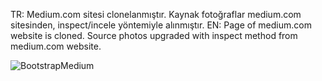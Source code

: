 TR: Medium.com sitesi clonelanmıştır. Kaynak fotoğraflar medium.com sitesinden, inspect/incele yöntemiyle alınmıştır.
EN: Page of medium.com website is cloned. Source photos upgraded with inspect method from medium.com website.



![BootstrapMedium](https://user-images.githubusercontent.com/109991448/200231689-62b93cfe-852b-4a03-9d01-1732f50c894b.jpg)
